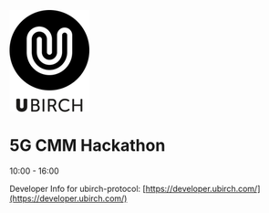 ![ubirch logo](https://github.com/ubirch/ubirch-5gcmm-hackathon/raw/master/ubirch.png)
# 5G CMM Hackathon

10:00 - 16:00

Developer Info for ubirch-protocol: [https://developer.ubirch.com/](https://developer.ubirch.com/)


